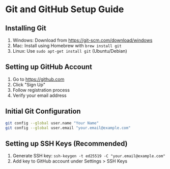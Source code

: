 # Git and GitHub Setup Guide

## Installing Git

1. Windows: Download from https://git-scm.com/download/windows
2. Mac: Install using Homebrew with `brew install git`
3. Linux: Use `sudo apt-get install git` (Ubuntu/Debian)

## Setting up GitHub Account

1. Go to https://github.com
2. Click "Sign Up"
3. Follow registration process
4. Verify your email address

## Initial Git Configuration

```bash
git config --global user.name "Your Name"
git config --global user.email "your.email@example.com"
```

## Setting up SSH Keys (Recommended)

1. Generate SSH key: `ssh-keygen -t ed25519 -C "your.email@example.com"`
2. Add key to GitHub account under Settings > SSH Keys
